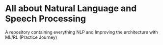 # All about Natural Language and Speech Processing  
A repository containing everything NLP and Improving the architecture with ML/RL (Practice Journey)  

                                     
